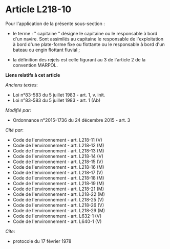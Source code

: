 # Article L218-10

Pour l'application de la présente sous-section :

- le terme : " capitaine " désigne le capitaine ou le responsable à bord d'un navire. Sont assimilés au capitaine le
responsable de l'exploitation à bord d'une plate-forme fixe ou flottante ou le responsable à bord d'un bateau ou engin
flottant fluvial ;

- la définition des rejets est celle figurant au 3 de l'article 2 de la convention MARPOL.

**Liens relatifs à cet article**

_Anciens textes_:

  - Loi n°83-583 du 5 juillet 1983 - art. 1, v. init.
  - Loi n°83-583 du 5 juillet 1983 - art. 1 (Ab)

_Modifié par_:

  - Ordonnance n°2015-1736 du 24 décembre 2015 - art. 3

_Cité par_:

  - Code de l'environnement - art. L218-11 (V)
  - Code de l'environnement - art. L218-12 (M)
  - Code de l'environnement - art. L218-13 (M)
  - Code de l'environnement - art. L218-14 (V)
  - Code de l'environnement - art. L218-15 (V)
  - Code de l'environnement - art. L218-16 (M)
  - Code de l'environnement - art. L218-17 (V)
  - Code de l'environnement - art. L218-18 (M)
  - Code de l'environnement - art. L218-19 (M)
  - Code de l'environnement - art. L218-21 (M)
  - Code de l'environnement - art. L218-22 (M)
  - Code de l'environnement - art. L218-25 (V)
  - Code de l'environnement - art. L218-26 (V)
  - Code de l'environnement - art. L218-29 (M)
  - Code de l'environnement - art. L632-1 (V)
  - Code de l'environnement - art. L640-1 (V)

_Cite_:

  - protocole du 17 février 1978
